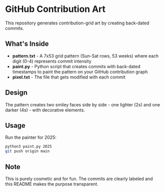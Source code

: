 # GitHub Contribution Art

This repository generates contribution-grid art by creating back-dated commits.

## What's Inside

- **pattern.txt** - A 7x53 grid pattern (Sun-Sat rows, 53 weeks) where each digit (0-4) represents commit intensity
- **paint.py** - Python script that creates commits with back-dated timestamps to paint the pattern on your GitHub contribution graph
- **pixel.txt** - The file that gets modified with each commit

## Design

The pattern creates two smiley faces side by side - one lighter (2s) and one darker (4s) - with decorative elements.

## Usage

Run the painter for 2025:
```bash
python3 paint.py 2025
git push origin main
```

## Note

This is purely cosmetic and for fun. The commits are clearly labeled and this README makes the purpose transparent.
